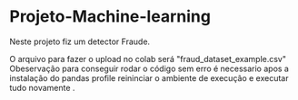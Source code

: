 # Projeto-Machine-learning
Neste projeto fiz um detector Fraude.

O arquivo para fazer o upload no colab será "fraud_dataset_example.csv"
Obeservação para conseguir rodar o código sem erro é necessario apos a 
instalação do pandas profile reininciar o ambiente de execução e executar tudo novamente .


